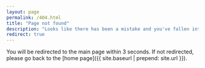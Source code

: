 ```yaml
---
layout: page
permalink: /404.html
title: "Page not found"
description: "Looks like there has been a mistake and you've fallen into a www blackhole! Nothing exists here."
redirect: true
---
```


You will be redirected to the main page within 3 seconds. If not redirected, please go back to the [home page]({{ site.baseurl | prepend: site.url }}).
